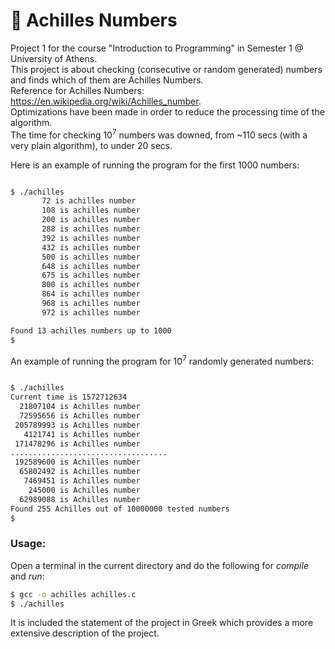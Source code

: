 # :1234: Achilles Numbers

Project 1 for the course "Introduction to Programming" in Semester 1 @ University of Athens.  
This project is about checking (consecutive or random generated) numbers and finds which of them are Achilles Numbers.  
Reference for Achilles Numbers: https://en.wikipedia.org/wiki/Achilles_number.   
Optimizations have been made in order to reduce the processing time of the algorithm.  
The time for checking 10<sup>7</sup> numbers was downed, from ~110 secs (with a very plain algorithm), to under 20 secs.


Here is an example of running the program for the first 1000 numbers:

```bash

$ ./achilles
       72 is achilles number
       108 is achilles number
       200 is achilles number
       288 is achilles number
       392 is achilles number
       432 is achilles number
       500 is achilles number
       648 is achilles number
       675 is achilles number
       800 is achilles number
       864 is achilles number
       968 is achilles number
       972 is achilles number

Found 13 achilles numbers up to 1000
$

```

An example of running the program for 10<sup>7</sup> randomly generated numbers:


```bash

$ ./achilles
Current time is 1572712634
  21807104 is Achilles number
  72595656 is Achilles number
 205789993 is Achilles number
   4121741 is Achilles number
 171478296 is Achilles number
...................................
 192589600 is Achilles number
  65802492 is Achilles number
   7469451 is Achilles number
    245000 is Achilles number
  62989088 is Achilles number
Found 255 Achilles out of 10000000 tested numbers
$
```

### Usage:

Open a terminal in the current directory and do the following for _compile_ and _run_:

```bash
$ gcc -o achilles achilles.c 
$ ./achilles
```

It is included the statement of the project in Greek which provides a more extensive description of the project.
